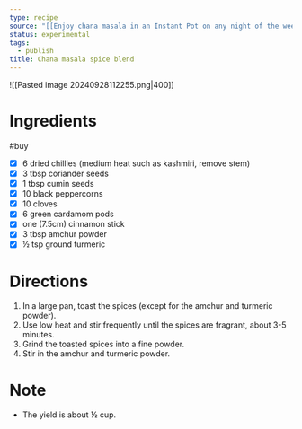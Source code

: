 ```yaml
---
type: recipe
source: "[[Enjoy chana masala in an Instant Pot on any night of the week]]"
status: experimental
tags:
  - publish
title: Chana masala spice blend
---
```

![[Pasted image 20240928112255.png|400]]
# Ingredients
#buy
- [x] 6 dried chillies (medium heat such as kashmiri, remove stem)
- [x] 3 tbsp coriander seeds
- [x] 1 tbsp cumin seeds
- [x] 10 black peppercorns
- [x] 10 cloves
- [x] 6 green cardamom pods
- [x] one (7.5cm) cinnamon stick
- [x] 3 tbsp amchur powder
- [x] ½ tsp ground turmeric
# Directions
1. In a large pan, toast the spices (except for the amchur and turmeric powder).
2. Use low heat and stir frequently until the spices are fragrant, about 3-5 minutes.
3. Grind the toasted spices into a fine powder.
4. Stir in the amchur and turmeric powder.
# Note
- The yield is about ½ cup.